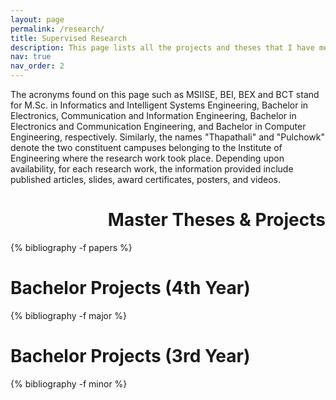 ```yaml
---
layout: page
permalink: /research/
title: Supervised Research
description: This page lists all the projects and theses that I have mentored during my professional academic career.
nav: true
nav_order: 2
---
```

The acronyms found on this page such as MSIISE, BEI, BEX and BCT stand for M.Sc. in Informatics and Intelligent Systems Engineering, Bachelor in Electronics, Communication and Information Engineering, Bachelor in Electronics and Communication Engineering, and Bachelor in Computer Engineering, respectively. Similarly, the names "Thapathali" and "Pulchowk" denote the two constituent campuses belonging to the Institute of Engineering where the research work took place. Depending upon availability, for each research work, the information provided include published articles, slides, award certificates, posters, and videos.

<!-- _pages/publications.md -->
<div class="publications">

<h1 align="right">Master Theses &amp; Projects</h1>

{% bibliography -f papers %}

<h1>Bachelor Projects (4th Year)</h1>

{% bibliography -f major %}

<h1>Bachelor Projects (3rd Year)</h1>

{% bibliography -f minor %}

</div>

<body>
<script type='text/javascript' id='clustrmaps' src='//cdn.clustrmaps.com/map_v2.js?cl=ffffff&w=200&t=tt&d=eDZlkcnMvbQqDEEMGee5mMY1dxUcAv7BmCQd8P_8LTc'></script>
</body>
